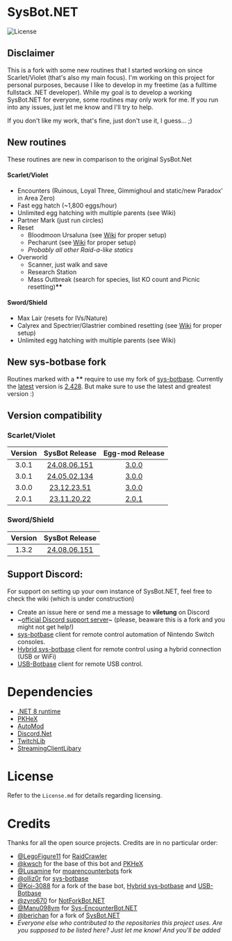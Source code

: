 # SysBot.NET

![License](https://img.shields.io/badge/License-AGPLv3-blue.svg)

## Disclaimer

This is a fork with some new routines that I started working on since Scarlet/Violet (that's also my main focus). I'm working on this project for personal purposes, because I like to develop in my freetime (as a fulltime fullstack .NET developer). While my goal is to develop a working SysBot.NET for everyone, some routines may only work for me. If you run into any issues, just let me know and I'll try to help.

If you don't like my work, that's fine, just don't use it, I guess... ;)

## New routines

These routines are new in comparison to the original SysBot.Net

#### Scarlet/Violet

- Encounters (Ruinous, Loyal Three, Gimmighoul and static/new Paradox' in Area Zero)
- Fast egg hatch (~1,800 eggs/hour)
- Unlimited egg hatching with multiple parents (see Wiki)
- Partner Mark (just run circles)
- Reset
  - Bloodmoon Ursaluna (see [Wiki](https://github.com/Eppin/Sysbot.NET/wiki/4.-Encounter-(Bloodmoon-Ursaluna)) for proper setup)
  - Pecharunt (see [Wiki](https://github.com/Eppin/Sysbot.NET/wiki/5.-Encounter-(Pecharunt)) for proper setup)
  - _Probably all other Raid-a-like statics_
- Overworld
  - Scanner, just walk and save
  - Research Station
  - Mass Outbreak (search for species, list KO count and Picnic resetting)__**__

#### Sword/Shield

- Max Lair (resets for IVs/Nature)
- Calyrex and Spectrier/Glastrier combined resetting (see [Wiki](https://github.com/Eppin/Sysbot.NET/wiki/6.-Encounter-Calyrex-and-Spectrier-Glastrier) for proper setup)
- Unlimited egg hatching with multiple parents (see Wiki)

## New sys-botbase fork

Routines marked with a __**__ require to use my fork of [sys-botbase](https://github.com/Eppin/sys-botbase/releases). 
Currently the [latest](https://github.com/Eppin/sys-botbase/releases) version is [2.428](https://github.com/Eppin/sys-botbase/releases/tag/2.428). But make sure to use the latest and greatest version :)

## Version compatibility

### Scarlet/Violet

| Version |                                SysBot Release                                 |                                       Egg-mod Release                                       |
| :-----: | :---------------------------------------------------------------------------: | :-----------------------------------------------------------------------------------------: |
|  3.0.1  | [24.08.06.151](https://github.com/Eppin/Sysbot.NET/releases/tag/24.08.06.151) | [3.0.0](https://github.com/Eppin/Sysbot.NET/blob/develop/Resources/Instant%20egg/3.0.0.zip) |
|  3.0.1  | [24.05.02.134](https://github.com/Eppin/Sysbot.NET/releases/tag/24.05.02.134) | [3.0.0](https://github.com/Eppin/Sysbot.NET/blob/develop/Resources/Instant%20egg/3.0.0.zip) |
|  3.0.0  | [23.12.23.51](https://github.com/Eppin/Sysbot.NET/releases/tag/23.12.23.51)   | [3.0.0](https://github.com/Eppin/Sysbot.NET/blob/develop/Resources/Instant%20egg/3.0.0.zip) |
|  2.0.1  | [23.11.20.22](https://github.com/Eppin/Sysbot.NET/releases/tag/23.11.20.22)   | [2.0.1](https://github.com/Eppin/Sysbot.NET/blob/develop/Resources/Instant%20egg/2.0.1.zip) |

### Sword/Shield

| Version |                                SysBot Release                                 |
| :-----: | :---------------------------------------------------------------------------: |
|  1.3.2  | [24.08.06.151](https://github.com/Eppin/Sysbot.NET/releases/tag/24.08.06.151) |

## Support Discord:

For support on setting up your own instance of SysBot.NET, feel free to check the wiki (which is under construction)

- Create an issue here or send me a message to **viletung** on Discord
- ~[official Discord support server](https://discord.gg/tDMvSRv)~ (please, beaware this is a fork and you might not get help!)
- [sys-botbase](https://github.com/olliz0r/sys-botbase) client for remote control automation of Nintendo Switch consoles.
- [Hybrid sys-botbase](https://github.com/Koi-3088/sys-usb-botbase) client for remote control using a hybrid connection (USB or WiFi)
- [USB-Botbase](https://github.com/Koi-3088/USB-Botbase) client for remote USB control.

# Dependencies

- [.NET 8 runtime](https://dotnet.microsoft.com/download/dotnet/8.0)
- [PKHeX](https://github.com/kwsch/PKHeX/)
- [AutoMod](https://github.com/architdate/PKHeX-Plugins/)
- [Discord.Net](https://github.com/discord-net/Discord.Net)
- [TwitchLib](https://github.com/TwitchLib/TwitchLib)
- [StreamingClientLibary](https://github.com/SaviorXTanren/StreamingClientLibrary)

# License

Refer to the `License.md` for details regarding licensing.

# Credits

Thanks for all the open source projects. Credits are in no particular order:

- [@LegoFigure11](https://www.github.com/LegoFigure11) for [RaidCrawler](https://github.com/LegoFigure11/RaidCrawler)
- [@kwsch](https://www.github.com/kwsch) for the base of this bot and [PKHeX](https://github.com/kwsch/PKHeX/)
- [@Lusamine](https://github.com/Lusamine) for [moarencounterbots](https://github.com/Lusamine/SysBot.NET) fork
- [@olliz0r](https://www.github.com/olliz0r) for [sys-botbase](https://github.com/olliz0r/sys-botbase)
- [@Koi-3088](https://www.github.com/Koi-3088) for a fork of the base bot, [Hybrid sys-botbase](https://github.com/Koi-3088/sys-usb-botbase) and [USB-Botbase](https://github.com/Koi-3088/USB-Botbase)
- [@zyro670](https://www.github.com/zyro670) for [NotForkBot.NET](https://github.com/zyro670/NotForkBot.NET)
- [@Manu098vm](https://github.com/Manu098vm) for [Sys-EncounterBot.NET](https://github.com/Manu098vm/Sys-EncounterBot.NET)
- [@berichan](https://github.com/berichan) for a fork of [SysBot.NET](https://github.com/berichan/SysBot.NET)
- _Everyone else who contributed to the repositories this project uses. Are you supposed to be listed here? Just let me know! And you'll be added_

